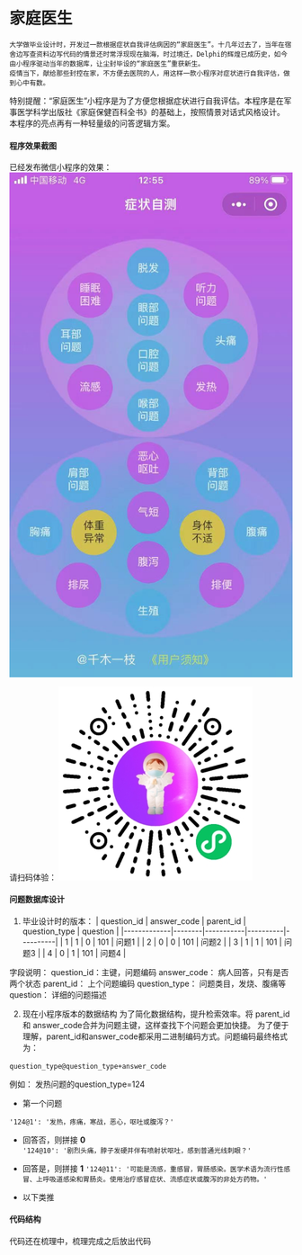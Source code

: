 # 家庭医生

    大学做毕业设计时，开发过一款根据症状自我评估病因的“家庭医生”。十几年过去了，当年在宿舍边写查资料边写代码的情景还时常浮现现在脑海，时过境迁，Delphi的辉煌已成历史，如今由小程序驱动当年的数据库，让尘封毕设的“家庭医生”重获新生。
    疫情当下，献给那些封控在家，不方便去医院的人，用这样一款小程序对症状进行自我评估，做到心中有数。
   特别提醒：“家庭医生”小程序是为了方便您根据症状进行自我评估。本程序是在军事医学科学出版社《家庭保健百科全书》的基础上，按照情景对话式风格设计。 本程序的亮点再有一种轻量级的问答逻辑方案。 

#### 程序效果截图
已经发布微信小程序的效果：
![输入图片说明](assets/WechatIMG197.jpeg)

请扫码体验：
![输入图片说明](assets/gh_cc7fc2538239_344.jpeg)

#### 问题数据库设计

1. 毕业设计时的版本：
| question_id | answer_code | parent_id | question_type | question |
|-------------|--------|-----------|----------|----------|
| 1           | 1      | 0         |      101    |    问题1      |
| 2           | 0      | 0         |       101   |    问题2      |
| 3           | 1      | 1         |      101    |    问题3      |
| 4           | 0      | 1         |       101   |    问题4      |

字段说明：
question_id：主键，问题编码
answer_code： 病人回答，只有是否两个状态
parent_id： 上个问题编码
question_type： 问题类目，发烧、腹痛等
question：  详细的问题描述

2. 现在小程序版本的数据结构
为了简化数据结构，提升检索效率。将 parent_id 和 answer_code合并为问题主键，这样查找下个问题会更加快捷。
为了便于理解，parent_id和answer_code都采用二进制编码方式。问题编码最终格式为： 

`question_type@question_type+answer_code`

例如：
发热问题的question_type=124

- 第一个问题

```
'124@1': '发热，疼痛，寒战，恶心，呕吐或腹泻？'
```

- 回答否，则拼接 **0**  
`'124@10': '剧烈头痛，脖子发硬并伴有喷射状呕吐，感到普通光线刺眼？'`

- 回答是，则拼接 **1** 
`'124@11': '可能是流感，重感冒，胃肠感染。医学术语为流行性感冒、上呼吸道感染和胃肠炎。使用治疗感冒症状、流感症状或腹泻的非处方药物。'`

- 以下类推


#### 代码结构

代码还在梳理中，梳理完成之后放出代码

